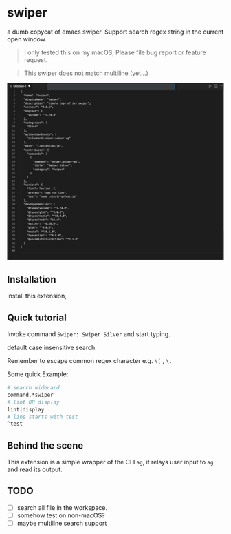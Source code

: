 # swiper

a dumb copycat of emacs swiper. Support search regex string in the current open window.

> I only tested this on my macOS, Please file bug report or feature request.

> This swiper does not match multiline (yet...)

![DEMO](./img/swiper-silver.gif)

## Installation

install this extension,

## Quick tutorial

Invoke command `Swiper: Swiper Silver` and start typing.

default case insensitive search.

Remember to escape common regex character e.g. `\[` , `\.`

Some quick Example:

```sh
# search widecard 
command.*swiper 
# lint OR display 
lint|display
# line starts with test 
^test
```

## Behind the scene

This extension is a simple wrapper of the CLI `ag`, it relays user input to `ag` and read its output.

## TODO

- [ ] search all file in the workspace.  
- [ ] somehow test on non-macOS?
- [ ] maybe multiline search support
